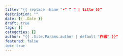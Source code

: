 ```yaml
---
title: "{{ replace .Name "-" " " | title }}"
description: ""
date: {{ .Date }}
draft: true
tags: []
categories: []
author: "{{ .Site.Params.author | default "作者" }}"
featured: false
toc: true
---
```


<!-- 文章摘要 -->

<!--more-->

<!-- 文章內容 -->
